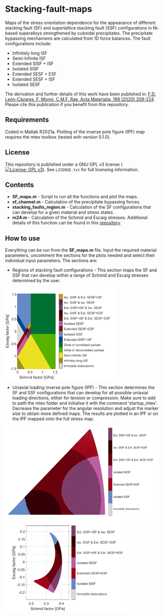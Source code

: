 # Stacking-fault-maps
Maps of the stress orientation dependence for the appearance of different stacking fault (SF) and superlattice stacking fault (SSF) configurations in Ni-based superalloys strengthened by cuboidal precipitates. The precipitate bypassing mechanisms are calculated from 1D force balances. The fault configurations include:
* Infinitely long ISF
* Semi-Infinite ISF
* Extended SISF + ISF
* Isolated SISF
* Extended SESF + ESF
* Extended SESF + ISF
* Isolated SESF

The derivation and further details of this work have been published in: [F.D. León-Cázares, F. Monni, C.M.F. Rae. Acta Materialia, 199 (2020) 209-224](https://www.sciencedirect.com/science/article/abs/pii/S1359645420306297). Please cite this publication if you benefit from this repository.

## Requirements
Coded in Matlab R2021a. Plotting of the inverse pole figure (IPF) map requires the mtex toolbox (tested with version 5.1.0).

## License
This repository is published under a GNU GPL v3 license ([![License: GPL v3](https://img.shields.io/badge/License-GPLv3-blue.svg)](https://www.gnu.org/licenses/gpl-3.0)). See `LICENSE.txt` for full licensing information.

## Contents
* **SF_maps.m** - Script to run all the functions and plot the maps.
* **sf_channel.m** - Calculation of the precipitate bypassing forces.
* **stacking_faults_region.m** - Calculation of the SF configurations that can develop for a given material and stress states.
* **m24.m** - Calculation of the Schmid and Escaig stresses. Additional details of this function can be found in this [repository](https://github.com/ferleoncazares/Stress-orientation-maps-fcc).

## How to use
Everything can be run from the **SF_maps.m** file. Input the required material parameters, uncomment the sections for the plots needed and select their individual input parameters. The sections are:

* Regions of stacking fault configurations - This section maps the SF and SSF that can develop within a range of Schmid and Escaig stresses determined by the user.

<img src="./Images/Regions.png" height="300">

* Uniaxial loading inverse pole figure (IPF) - This section determines the SF and SSF configurations that can develop for all possible uniaxial loading directions, either for tension or compression. Make sure to add to path the mtex folder and initialise it with the command 'startup_mtex'. Decrease the parameter for the angular resolution and adjust the marker size to obtain more defined maps. The results are plotted in an IPF or on the IPF mapped onto the full stress map.

<img src="./Images/IPF.png" height="300">     <img src="./Images/IPF_mapped.png" height="300">
